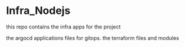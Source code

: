 # Infra_Nodejs
this repo contains the infra apps for the project

the argocd applications files for gitops. the terraform files and modules
